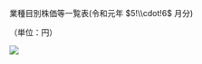 業種目別株価等一覧表(令和元年 $5!\\cdot!6$ 月分)

（単位：円）

![](https://www.nta.go.jp/tmp/d987a744-3619-4455-91de-a860d4f4c49d/images/bef41abbf08295084c1535d4508d89cad00939159de808f26372e0e6351ca712.jpg)